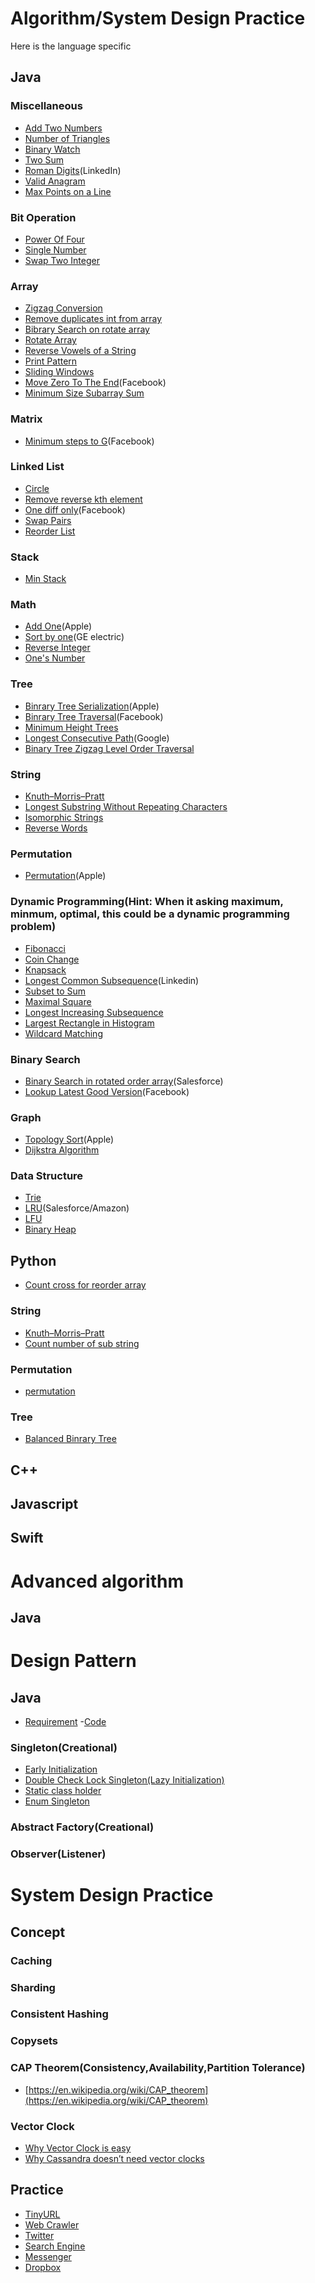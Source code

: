 # Algorithm/System Design Practice

Here is the language specific 
## Java

### Miscellaneous
- [Add Two Numbers](java/src/main/java/com/haibo/yan/algorithm/medium/AddTwoNumbers.java)
- [Number of Triangles](java/src/main/java/com/haibo/yan/algorithm/medium/NumberOfTriangles.java)
- [Binary Watch](java/src/main/java/com/haibo/yan/algorithm/easy/BinaryWatch.java)
- [Two Sum](java/src/main/java/com/haibo/yan/algorithm/easy/TwoSum.java)
- [Roman Digits](java/src/main/java/com/haibo/yan/algorithm/Roman.java)(LinkedIn)
- [Valid Anagram](java/src/main/java/com/haibo/yan/algorithm/ValidAnagram.java)
- [Max Points on a Line](java/src/main/java/com/haibo/yan/algorithm/MaxPointsOnLine.java)

### Bit Operation
- [Power Of Four](java/src/main/java/com/haibo/yan/algorithm/bitop/PowerOfFour.java)
- [Single Number](java/src/main/java/com/haibo/yan/algorithm/bitop/SingleNumber.java)
- [Swap Two Integer](java/src/main/java/com/haibo/yan/algorithm/bitop/SwapTwoInt.java)

### Array
- [Zigzag Conversion](java/src/main/java/com/haibo/yan/algorithm/array/Zigzag.java)
- [Remove duplicates int from array](java/src/main/java/com/haibo/yan/algorithm/easy/RemoveDuplicates.java)
- [Bibrary Search on rotate array](java/src/main/java/com/haibo/yan/algorithm/binarysearch/rotate/Solution.java)
- [Rotate Array](java/src/main/java/com/haibo/yan/algorithm/array/RotateArray.java)
- [Reverse Vowels of a String](java/src/main/java/com/haibo/yan/algorithm/array/ReverseVowels.java)
- [Print Pattern](java/src/main/java/com/haibo/yan/algorithm/array/PrintPattern.java)
- [Sliding Windows](java/src/main/java/com/haibo/yan/algorithm/array/SlidingWindow.java)
- [Move Zero To The End](java/src/main/java/com/haibo/yan/algorithm/array/MoveZeroes.java)(Facebook)
- [Minimum Size Subarray Sum](java/src/main/java/com/haibo/yan/algorithm/array/MinSubArrayLen.java)

### Matrix
- [Minimum steps to G](java/src/main/java/com/haibo/yan/algorithm/matrix/ClosestG.java)(Facebook)

### Linked List
- [Circle](java/src/main/java/com/haibo/yan/algorithm/linkedlist/Circle.java)
- [Remove reverse kth element](java/src/main/java/com/haibo/yan/algorithm/linkedlist/RemoveK.java)
- [One diff only](java/src/main/java/com/haibo/yan/algorithm/linkedlist/OneDiff.java)(Facebook)
- [Swap Pairs](java/src/main/java/com/haibo/yan/algorithm/linkedlist/SwapPairs.java)
- [Reorder List](java/src/test/java/com/haibo/yan/algorithm/linkedlist/TestReorder.java)

### Stack
- [Min Stack](java/src/main/java/com/haibo/yan/algorithm/stack/MinStack.java)

### Math
- [Add One](java/src/main/java/com/haibo/yan/algorithm/math/AddOne.java)(Apple)
- [Sort by one](java/src/main/java/com/haibo/yan/algorithm/math/SortByOne.java)(GE electric)
- [Reverse Integer](java/src/main/java/com/haibo/yan/algorithm/math/ReverseInteger.java)
- [One's Number](java/src/main/java/com/haibo/yan/algorithm/math/OneNumbers.java)

### Tree
- [Binrary Tree Serialization](java/src/main/java/com/haibo/yan/algorithm/tree/BinaryTreeNode.java)(Apple)
- [Binrary Tree Traversal](java/src/main/java/com/haibo/yan/algorithm/tree/Traversal.java)(Facebook)
- [Minimum Height Trees](java/src/main/java/com/haibo/yan/algorithm/tree/MinimumHeightTrees.java)
- [Longest Consecutive Path](java/src/main/java/com/haibo/yan/algorithm/tree/LongestConsecutivePath.java)(Google)
- [Binary Tree Zigzag Level Order Traversal](java/src/main/java/com/haibo/yan/algorithm/tree/ZigzagLevelOrder.java)

### String
- [Knuth–Morris–Pratt](java/src/main/java/com/haibo/yan/algorithm/string/KMP.java)
- [Longest Substring Without Repeating Characters](java/src/main/java/com/haibo/yan/algorithm/string/NoRepeatingLongestSubstring.java)
- [Isomorphic Strings](java/src/main/java/com/haibo/yan/algorithm/string/Isomorphic.java)
- [Reverse Words](java/src/main/java/com/haibo/yan/algorithm/string/ReverseWords.java)

### Permutation
- [Permutation](java/src/main/java/com/haibo/yan/algorithm/Permutation.java)(Apple)

### Dynamic Programming(Hint: When it asking maximum, minmum, optimal, this could be a dynamic programming problem)
- [Fibonacci](java/src/main/java/com/haibo/yan/algorithm/dp/Fibonacci.java)
- [Coin Change](java/src/main/java/com/haibo/yan/algorithm/dp/CoinChange.java)
- [Knapsack](java/src/main/java/com/haibo/yan/algorithm/dp/Knapsack.java)
- [Longest Common Subsequence](java/src/main/java/com/haibo/yan/algorithm/dp/LongestCommonSubsequence.java)(Linkedin)
- [Subset to Sum](java/src/main/java/com/haibo/yan/algorithm/dp/SubsetSum.java)
- [Maximal Square](java/src/main/java/com/haibo/yan/algorithm/dp/MaximalSquare.java)
- [Longest Increasing Subsequence](java/src/main/java/com/haibo/yan/algorithm/dp/LongestIncreasingSubsequence.java)
- [Largest Rectangle in Histogram](java/src/main/java/com/haibo/yan/algorithm/dp/LargestRectangleInHistogram.java)
- [Wildcard Matching](java/src/main/java/com/haibo/yan/algorithm/dp/WildcardMatching.java)

### Binary Search
- [Binary Search in rotated order array](java/src/main/java/com/haibo/yan/algorithm/binarysearch/RotateSearch.java)(Salesforce)
- [Lookup Latest Good Version](java/src/main/java/com/haibo/yan/algorithm/binarysearch/LatestGoodVersion.java)(Facebook)

### Graph
- [Topology Sort](java/src/main/java/com/haibo/yan/algorithm/graph/TopologySort.java)(Apple)
- [Dijkstra Algorithm](java/src/main/java/com/haibo/yan/algorithm/graph/Dijkstra.java)

### Data Structure
- [Trie](java/src/main/java/com/haibo/yan/algorithm/datastructure/Trie.java)
- [LRU](java/src/main/java/com/haibo/yan/algorithm/datastructure/LRU.java)(Salesforce/Amazon)
- [LFU](java/src/main/java/com/haibo/yan/algorithm/datastructure/LFU.java)
- [Binary Heap](java/src/main/java/com/haibo/yan/algorithm/datastructure/BinaryHeap.java)

## Python
- [Count cross for reorder array](python/cross_count.py) 

### String
- [Knuth–Morris–Pratt](python/kmp.py)
- [Count number of sub string](python/count_substring.py)

### Permutation
- [permutation](python/permutation.py)

### Tree
- [Balanced Binrary Tree](python/balanced_binary_tree.py)

## C++

## Javascript

## Swift

# Advanced algorithm

## Java

# Design Pattern
## Java

- [Requirement](java/src/main/java/com/haibo/yan/design/packagemanager/SystemDependencies.pdf) -[Code](java/src/main/java/com/haibo/yan/design/packagemanager/)

### Singleton(Creational)
- [Early Initialization](java/src/main/java/com/haibo/yan/pattern/Singleton/EarlyIniSingleton.java)
- [Double Check Lock Singleton(Lazy Initialization)](java/src/main/java/com/haibo/yan/pattern/Singleton/DoubleCheckLockSingleton.java)
- [Static class holder](java/src/main/java/com/haibo/yan/pattern/Singleton/StaticHolderSingleton.java)
- [Enum Singleton](java/src/main/java/com/haibo/yan/pattern/Singleton/EnumSingleton.java)

### Abstract Factory(Creational)

### Observer(Listener)

# System Design Practice

## Concept

### Caching
### Sharding
### Consistent Hashing
### Copysets
### CAP Theorem(Consistency,Availability,Partition Tolerance)
- [https://en.wikipedia.org/wiki/CAP_theorem](https://en.wikipedia.org/wiki/CAP_theorem)

### Vector Clock
- [Why Vector Clock is easy](http://basho.com/posts/technical/why-vector-clocks-are-easy/)
- [Why Cassandra doesn’t need vector clocks](https://www.datastax.com/dev/blog/why-cassandra-doesnt-need-vector-clocks)

## Practice

- [TinyURL](/system/tinyurl)
- [Web Crawler](/system/webcrawler)
- [Twitter](/system/twitter)
- [Search Engine](/system/searchengine)
- [Messenger](/system/messenger)
- [Dropbox](/system/dropbox)


 
